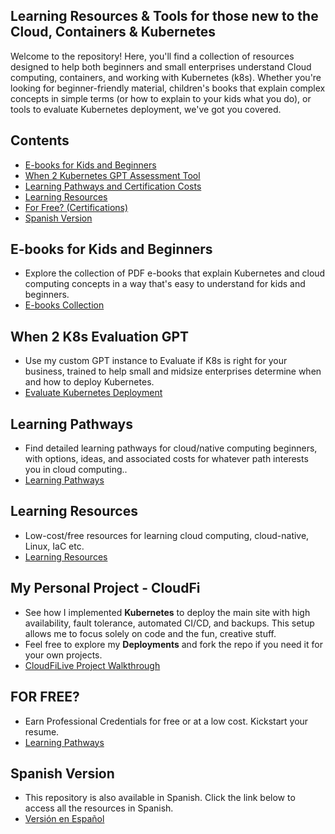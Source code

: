 ## Learning Resources & Tools for those new to the Cloud, Containers & Kubernetes

Welcome to the repository! Here, you'll find a collection of resources designed to help both beginners and small enterprises understand Cloud computing, containers, and working with Kubernetes (k8s). Whether you're looking for beginner-friendly material, children's books that explain complex concepts in simple terms (or how to explain to your kids what you do), or tools to evaluate Kubernetes deployment, we've got you covered.

## Contents
- [E-books for Kids and Beginners](#e-books-for-kids-and-beginners)
- [When 2 Kubernetes GPT Assessment Tool](#When-2-K8s-Evaluation-GPT)
- [Learning Pathways and Certification Costs](#learning-pathways)
- [Learning Resources](#learning-resources)
- [For Free? (Certifications)](#for-free)
- [Spanish Version](#spanish-version)

## E-books for Kids and Beginners
- Explore the collection of PDF e-books that explain Kubernetes and cloud computing concepts in a way that's easy to understand for kids and beginners.
- [E-books Collection](./ebooks/README.md)

## When 2 K8s Evaluation GPT
- Use my custom GPT instance to Evaluate if K8s is right for your business, trained to help small and midsize enterprises determine when and how to deploy Kubernetes.
- [Evaluate Kubernetes Deployment](./When-2-K8s-Evaluation-GPT.md)

## Learning Pathways
- Find detailed learning pathways for cloud/native computing beginners, with options, ideas, and associated costs for whatever path interests you in cloud computing..
- [Learning Pathways](./learning-pathways/README.md)

## Learning Resources
- Low-cost/free resources for learning cloud computing, cloud-native, Linux, IaC etc. 
- [Learning Resources](./learning-resources/README.md)

## My Personal Project - CloudFi
- See how I implemented **Kubernetes** to deploy the main site with high availability, fault tolerance, automated CI/CD, and backups. This setup allows me to focus solely on code and the fun, creative stuff.
- Feel free to explore my **Deployments** and fork the repo if you need it for your own projects.
- [CloudFiLive Project Walkthrough](https://github.com/catinahat85/GitGudAtCloudNative/blob/a436fbed308529cb253e265b5a6ec2c7d6c368c8/My%20Personal%20Project.MD)


## FOR FREE?
- Earn Professional Credentials for free or at a low cost. Kickstart your resume.
- [Learning Pathways](./freecertifications/README.md)

## Spanish Version
- This repository is also available in Spanish. Click the link below to access all the resources in Spanish.
- [Versión en Español](./spanish-version/README.md)
